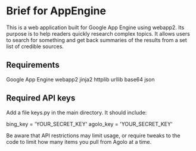 # Brief for AppEngine

This is a web application built for Google App Engine using webapp2. Its purpose is to help readers quickly research complex topics.
It allows users to search for something and get back summaries of the results from a set list of credible sources.

## Requirements
Google App Engine
webapp2
jinja2
httplib
urllib
base64
json

## Required API keys
Add a file keys.py in the main directory. It should include:

bing_key = 'YOUR_SECRET_KEY'
agolo_key = 'YOUR_SECRET_KEY'

Be aware that API restrictions may limit usage, or require tweaks to the code to limit how many items you pull from Agolo at a time.